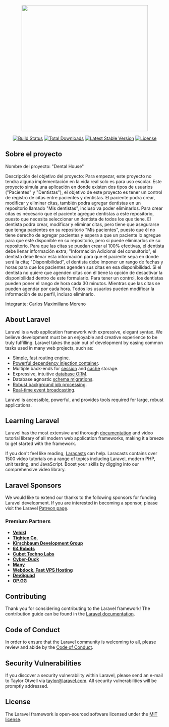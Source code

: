 <p align="center"><a href="https://laravel.com" target="_blank"><img src="https://raw.githubusercontent.com/laravel/art/master/logo-lockup/5%20SVG/2%20CMYK/1%20Full%20Color/laravel-logolockup-cmyk-red.svg" width="400"></a></p>

<p align="center">
<a href="https://travis-ci.org/laravel/framework"><img src="https://travis-ci.org/laravel/framework.svg" alt="Build Status"></a>
<a href="https://packagist.org/packages/laravel/framework"><img src="https://img.shields.io/packagist/dt/laravel/framework" alt="Total Downloads"></a>
<a href="https://packagist.org/packages/laravel/framework"><img src="https://img.shields.io/packagist/v/laravel/framework" alt="Latest Stable Version"></a>
<a href="https://packagist.org/packages/laravel/framework"><img src="https://img.shields.io/packagist/l/laravel/framework" alt="License"></a>
</p>

## Sobre el proyecto
Nombre del proyecto: "Dental House"

Descripción del objetivo del proyecto: 
    Para empezar, este proyecto no tendra alguna implementación en la vida real solo es para uso escolar.
    Este proyecto simula una aplicación en donde existen dos tipos de usuarios ("Pacientes" y "Dentistas"), el objetivo de este proyecto es tener un control de registro de citas entre pacientes y dentistas. 
    El paciente podra crear, modificar y eliminar citas, también podra agregar dentistas en un repositorio llamado "Mis dentistas", incluso va poder eliminarlos. Para crear citas es necesario que el paciente agregue dentistas a este repositorio, puesto que necesita seleccionar un dentista de todos los que tiene.
    El dentista podra crear, modificar y eliminar citas, pero tiene que asegurarse que tenga pacientes en su repositorio "Mis pacientes", puesto que él no tiene derecho de agregar pacientes y espera a que un paciente lo agregue para que esté disponible en su repositorio, pero si puede eliminarlos de su repositorio. 
    Para que las citas se puedan crear al 100% efectivas, el dentista debe llenar información extra; "Información Adicional del consultorio", el dentista debe llenar esta información para que el paciente sepa en donde será la cita; "Disponibilidad", el dentista debe imponer un rango de fechas y horas para que los pacientes agenden sus citas en esa disponibilidad. Si el dentista no quiere que agenden citas con él tiene la opción de desactivar la disponibilidad dentro de este formulario.
    Para tener un control, los dentistas pueden poner el rango de hora cada 30 minutos. Mientras que las citas se pueden agendar por cada hora.
    Todos los usuarios pueden modificar la información de su perfil, incluso eliminarlo.

Integrante: Carlos Maximiliano Moreno



## About Laravel

Laravel is a web application framework with expressive, elegant syntax. We believe development must be an enjoyable and creative experience to be truly fulfilling. Laravel takes the pain out of development by easing common tasks used in many web projects, such as:

- [Simple, fast routing engine](https://laravel.com/docs/routing).
- [Powerful dependency injection container](https://laravel.com/docs/container).
- Multiple back-ends for [session](https://laravel.com/docs/session) and [cache](https://laravel.com/docs/cache) storage.
- Expressive, intuitive [database ORM](https://laravel.com/docs/eloquent).
- Database agnostic [schema migrations](https://laravel.com/docs/migrations).
- [Robust background job processing](https://laravel.com/docs/queues).
- [Real-time event broadcasting](https://laravel.com/docs/broadcasting).

Laravel is accessible, powerful, and provides tools required for large, robust applications.

## Learning Laravel

Laravel has the most extensive and thorough [documentation](https://laravel.com/docs) and video tutorial library of all modern web application frameworks, making it a breeze to get started with the framework.

If you don't feel like reading, [Laracasts](https://laracasts.com) can help. Laracasts contains over 1500 video tutorials on a range of topics including Laravel, modern PHP, unit testing, and JavaScript. Boost your skills by digging into our comprehensive video library.

## Laravel Sponsors

We would like to extend our thanks to the following sponsors for funding Laravel development. If you are interested in becoming a sponsor, please visit the Laravel [Patreon page](https://patreon.com/taylorotwell).

### Premium Partners

- **[Vehikl](https://vehikl.com/)**
- **[Tighten Co.](https://tighten.co)**
- **[Kirschbaum Development Group](https://kirschbaumdevelopment.com)**
- **[64 Robots](https://64robots.com)**
- **[Cubet Techno Labs](https://cubettech.com)**
- **[Cyber-Duck](https://cyber-duck.co.uk)**
- **[Many](https://www.many.co.uk)**
- **[Webdock, Fast VPS Hosting](https://www.webdock.io/en)**
- **[DevSquad](https://devsquad.com)**
- **[OP.GG](https://op.gg)**

## Contributing

Thank you for considering contributing to the Laravel framework! The contribution guide can be found in the [Laravel documentation](https://laravel.com/docs/contributions).

## Code of Conduct

In order to ensure that the Laravel community is welcoming to all, please review and abide by the [Code of Conduct](https://laravel.com/docs/contributions#code-of-conduct).

## Security Vulnerabilities

If you discover a security vulnerability within Laravel, please send an e-mail to Taylor Otwell via [taylor@laravel.com](mailto:taylor@laravel.com). All security vulnerabilities will be promptly addressed.

## License

The Laravel framework is open-sourced software licensed under the [MIT license](https://opensource.org/licenses/MIT).
